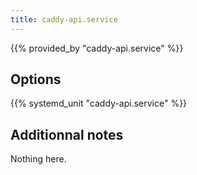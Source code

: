 ```yaml
---
title: caddy-api.service
---
```


{{% provided_by "caddy-api.service" %}}

## Options

{{% systemd_unit "caddy-api.service" %}}

## Additionnal notes

Nothing here.